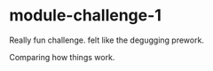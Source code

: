 # module-challenge-1
<p> Really fun challenge. felt like the degugging prework.<p/>
  <p>Comparing how things work. </p>

